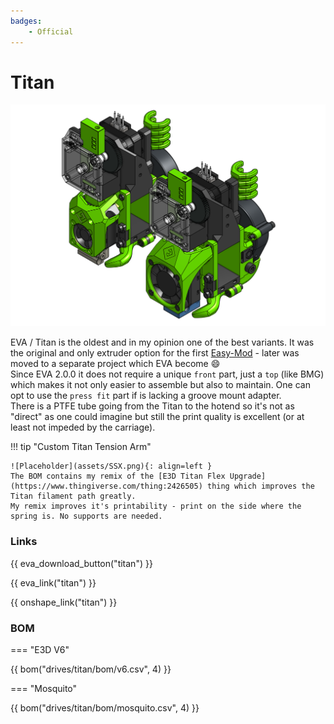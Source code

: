 ```yaml
---
badges:
    - Official
---
```

# Titan

![preview](assets/__ALL__.png)

EVA / Titan is the oldest and in my opinion one of the best variants. It was the original and only extruder option for the first [Easy-Mod](https://eva-3d.github.io/easy-mod/) - later was moved to a separate project which EVA become :smile:  
Since EVA 2.0.0 it does not require a unique `front` part, just a `top` (like BMG) which makes it not only easier to assemble but also to maintain. One can opt to use the `press fit` part if is lacking a groove mount adapter.  
There is a PTFE tube going from the Titan to the hotend so it's not as "direct" as one could imagine but still the print quality is excellent (or at least not impeded by the carriage). 

!!! tip "Custom Titan Tension Arm"

    ![Placeholder](assets/SSX.png){: align=left }
    The BOM contains my remix of the [E3D Titan Flex Upgrade](https://www.thingiverse.com/thing:2426505) thing which improves the Titan filament path greatly.  
    My remix improves it's printability - print on the side where the spring is. No supports are needed.


### Links

{{ eva_download_button("titan") }}

{{ eva_link("titan") }}

{{ onshape_link("titan") }}

### BOM

=== "E3D V6"

{{ bom("drives/titan/bom/v6.csv", 4) }}

=== "Mosquito"

{{ bom("drives/titan/bom/mosquito.csv", 4) }}
